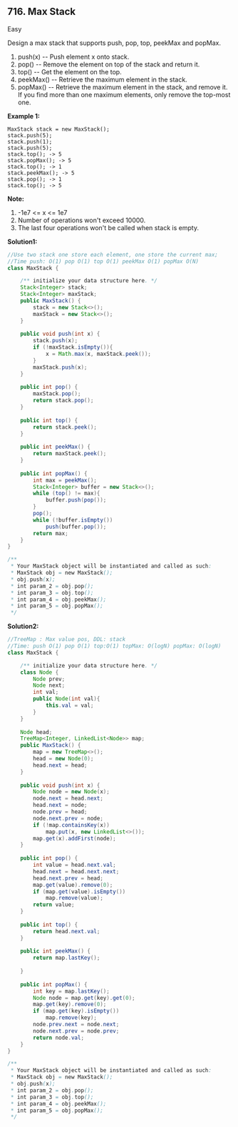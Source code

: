 ## 716. Max Stack

Easy

Design a max stack that supports push, pop, top, peekMax and popMax.



1. push(x) -- Push element x onto stack.
2. pop() -- Remove the element on top of the stack and return it.
3. top() -- Get the element on the top.
4. peekMax() -- Retrieve the maximum element in the stack.
5. popMax() -- Retrieve the maximum element in the stack, and remove it. If you find more than one maximum elements, only remove the top-most one.



**Example 1:**

```
MaxStack stack = new MaxStack();
stack.push(5); 
stack.push(1);
stack.push(5);
stack.top(); -> 5
stack.popMax(); -> 5
stack.top(); -> 1
stack.peekMax(); -> 5
stack.pop(); -> 1
stack.top(); -> 5
```



**Note:**

1. -1e7 <= x <= 1e7
2. Number of operations won't exceed 10000.
3. The last four operations won't be called when stack is empty.

**Solution1:**

```java
//Use two stack one store each element, one store the current max;
//Time push: O(1) pop O(1) top O(1) peekMax O(1) popMax O(N)
class MaxStack {

    /** initialize your data structure here. */
    Stack<Integer> stack;
    Stack<Integer> maxStack;
    public MaxStack() {
        stack = new Stack<>();
        maxStack = new Stack<>();
    }
    
    public void push(int x) {
        stack.push(x);
        if (!maxStack.isEmpty()){
            x = Math.max(x, maxStack.peek());
        }
        maxStack.push(x);
    }
    
    public int pop() {
        maxStack.pop();
        return stack.pop();
    }
    
    public int top() {
        return stack.peek();
    }
    
    public int peekMax() {
        return maxStack.peek();
    }
    
    public int popMax() {
        int max = peekMax();
        Stack<Integer> buffer = new Stack<>();
        while (top() != max){
            buffer.push(pop());
        }
        pop();
        while (!buffer.isEmpty())
            push(buffer.pop());
        return max;
    }
}

/**
 * Your MaxStack object will be instantiated and called as such:
 * MaxStack obj = new MaxStack();
 * obj.push(x);
 * int param_2 = obj.pop();
 * int param_3 = obj.top();
 * int param_4 = obj.peekMax();
 * int param_5 = obj.popMax();
 */
```

**Solution2:**

```java
//TreeMap : Max value pos, DDL: stack
//Time: push O(1) pop O(1) top:O(1) topMax: O(logN) popMax: O(logN)
class MaxStack {

    /** initialize your data structure here. */
    class Node {
        Node prev;
        Node next;
        int val;
        public Node(int val){
            this.val = val;
        }
    }
    
    Node head;
    TreeMap<Integer, LinkedList<Node>> map;
    public MaxStack() {
        map = new TreeMap<>();
        head = new Node(0);
        head.next = head;
    }
    
    public void push(int x) {
        Node node = new Node(x);
        node.next = head.next;
        head.next = node;
        node.prev = head;
        node.next.prev = node;
        if (!map.containsKey(x))
            map.put(x, new LinkedList<>());
        map.get(x).addFirst(node);
    }
    
    public int pop() {
        int value = head.next.val;
        head.next = head.next.next;
        head.next.prev = head;
        map.get(value).remove(0);
        if (map.get(value).isEmpty())
            map.remove(value);
        return value;
    }
    
    public int top() {
        return head.next.val;
    }
    
    public int peekMax() {
        return map.lastKey();
        
    }
    
    public int popMax() {
        int key = map.lastKey();
        Node node = map.get(key).get(0);
        map.get(key).remove(0);
        if (map.get(key).isEmpty())
            map.remove(key);
        node.prev.next = node.next;
        node.next.prev = node.prev;
        return node.val;
    }
}

/**
 * Your MaxStack object will be instantiated and called as such:
 * MaxStack obj = new MaxStack();
 * obj.push(x);
 * int param_2 = obj.pop();
 * int param_3 = obj.top();
 * int param_4 = obj.peekMax();
 * int param_5 = obj.popMax();
 */
```

